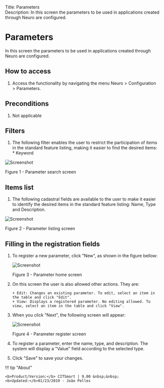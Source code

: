 Title: Parameters  
Description: In this screen the parameters to be used in applications created through Neuro are configured.  

# Parameters  

In this screen the parameters to be used in applications created through Neuro are configured. 

## How to access

1. Access the functionality by navigating the menu Neuro > Configuration > Parameters. 

## Preconditions

1. Not applicable  

## Filters

1. The following filter enables the user to restrict the participation of items in the standard feature listing, making it easier to find the desired items:  
       * Keyword  

![Screenshot](images/Parameters-search.png) 

Figure 1 - Parameter search screen  

## Items list 

1. The following cadastral fields are available to the user to make it easier to identify the desired items in the standard feature listing: Name, Type and Description.  

![Screenshot](images/Parameters-Listing.png)

Figure 2 - Parameter listing screen  

## Filling in the registration fields

1. To register a new parameter, click "New", as shown in the figure bellow:  

    ![Screenshot](images/Parameters-home.png)
    
    Figure 3 - Parameter home screen  

2. On this screen the user is also allowed other actions. They are:

       + Edit: Changes an existing parameter. To edit, select an item in the table and click "Edit".  
       + View: Displays a registered parameter. No editing allowed. To view, select an item in the table and click "View".

3. When you click "Next", the following screen will appear:  

    ![Screenshot](images/Parameters-register.png)
    
    Figure 4 - Parameter register screen  

4. To register a parameter, enter the name, type, and description. The system will display a "Value" field according to the selected type. 

5. Click "Save" to save your changes.  

!!! tip "About"

    <b>Product/Version:</b> CITSmart | 9.00 &nbsp;&nbsp;
    <b>Updated:</b>01/23/2019 - João Pelles  
